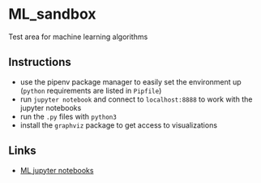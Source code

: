 # ML_sandbox
Test area for machine learning algorithms

## Instructions
* use the pipenv package manager to easily set the environment up (`python` requirements are listed in `Pipfile`)
* run `jupyter notebook` and connect to `localhost:8888` to work with the jupyter notebooks
* run the `.py` files with `python3`
* install the `graphviz` package to get access to visualizations

## Links
* [ML jupyter notebooks](https://github.com/ageron/handson-ml)
